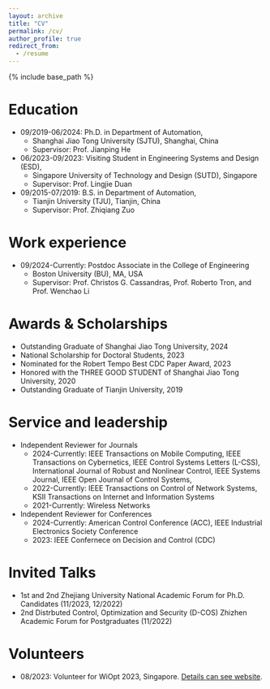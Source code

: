 ```yaml
---
layout: archive
title: "CV"
permalink: /cv/
author_profile: true
redirect_from:
  - /resume
---
```


{% include base_path %}

Education
======

* 09/2019-06/2024: Ph.D. in Department of Automation,
  * Shanghai Jiao Tong University (SJTU), Shanghai, China
  * Supervisor: Prof. Jianping He
* 06/2023-09/2023: Visiting Student in Engineering Systems and Design (ESD),
  * Singapore University of Technology and Design (SUTD), Singapore
  * Supervisor: Prof. Lingjie Duan
* 09/2015-07/2019: B.S. in Department of Automation,
  * Tianjin University (TJU), Tianjin, China
  * Supervisor: Prof. Zhiqiang Zuo



Work experience
======
* 09/2024-Currently: Postdoc Associate in the College of Engineering
  * Boston University (BU), MA, USA
  * Supervisor: Prof. Christos G. Cassandras, Prof. Roberto Tron, and Prof. Wenchao Li
  
Awards & Scholarships
======
* Outstanding Graduate of Shanghai Jiao Tong University, 2024
* National Scholarship for Doctoral Students, 2023
* Nominated for the Robert Tempo Best CDC Paper Award, 2023
* Honored with the THREE GOOD STUDENT of Shanghai Jiao Tong University, 2020
* Outstanding Graduate of Tianjin University, 2019

Service and leadership
======
* Independent Reviewer for Journals
  * 2024-Currently: IEEE Transactions on Mobile Computing, IEEE Transactions on Cybernetics, IEEE Control Systems Letters (L-CSS), International Journal of Robust and Nonlinear Control, IEEE Systems Journal, IEEE Open Journal of Control Systems, 
  * 2022-Currently: IEEE Transactions on Control of Network Systems, KSII Transactions on Internet and Information Systems
  * 2021-Currently: Wireless Networks
* Independent Reviewer for Conferences
  * 2024-Currently: American Control Conference (ACC), IEEE Industrial Electronics Society Conference
  * 2023: IEEE Confernece on Decision and Control (CDC)
  
Invited Talks
======
  * 1st and 2nd Zhejiang University National Academic Forum for Ph.D. Candidates (11/2023, 12/2022)
  * 2nd Distrbuted Control, Optimization and Security (D-COS) Zhizhen Academic Forum for Postgraduates (11/2022)
  
Volunteers
======
  * 08/2023: Volunteer for WiOpt 2023, Singapore. [Details can see website](https://esd.sutd.edu.sg/wiopt2023/index.html).
  

